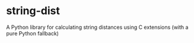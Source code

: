 # string-dist
A Python library for calculating string distances using C extensions (with a pure Python fallback)
